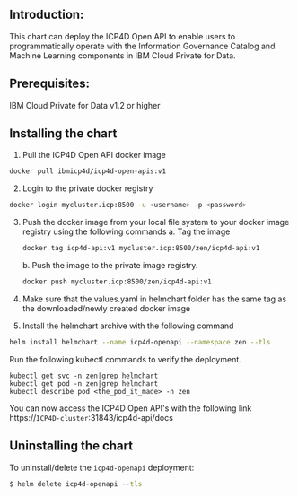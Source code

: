 ## Introduction:

This chart can deploy the ICP4D Open API to enable users to programmatically operate with the Information Governance Catalog and Machine Learning components in IBM Cloud Private for Data. 

## Prerequisites:

IBM Cloud Private for Data v1.2 or higher

## Installing the chart
1. Pull the ICP4D Open API docker image
```bash
docker pull ibmicp4d/icp4d-open-apis:v1
```

2. Login to the private docker registry
```bash
docker login mycluster.icp:8500 -u <username> -p <password>
```

3. Push the docker image from your local file system to your docker image registry using the following commands
    a. Tag the image
    ```bash
    docker tag icp4d-api:v1 mycluster.icp:8500/zen/icp4d-api:v1
    ```
    b. Push the image to the private image registry.
    ```bash
    docker push mycluster.icp:8500/zen/icp4d-api:v1
    ```

4. Make sure that the values.yaml in helmchart folder has the same tag as the downloaded/newly created docker image
5. Install the helmchart archive with the following command
```bash
helm install helmchart --name icp4d-openapi --namespace zen --tls
```

Run the following kubectl commands to verify the deployment.
```
kubectl get svc -n zen|grep helmchart
kubectl get pod -n zen|grep helmchart
kubectl describe pod <the_pod_it_made> -n zen
```

You can now access the ICP4D Open API's with the following link
https://`ICP4D-cluster`:31843/icp4d-api/docs

## Uninstalling the chart

To uninstall/delete the `icp4d-openapi` deployment:
```bash
$ helm delete icp4d-openapi --tls
```
